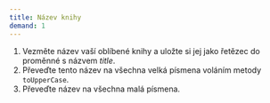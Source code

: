 ```yaml
---
title: Název knihy
demand: 1
---
```


1. Vezměte název vaší oblíbené knihy a uložte si jej jako řetězec do proměnné s názvem <var>title</var>.
1. Převeďte tento název na všechna velká písmena voláním metody `toUpperCase`.
1. Převeďte název na všechna malá písmena.
